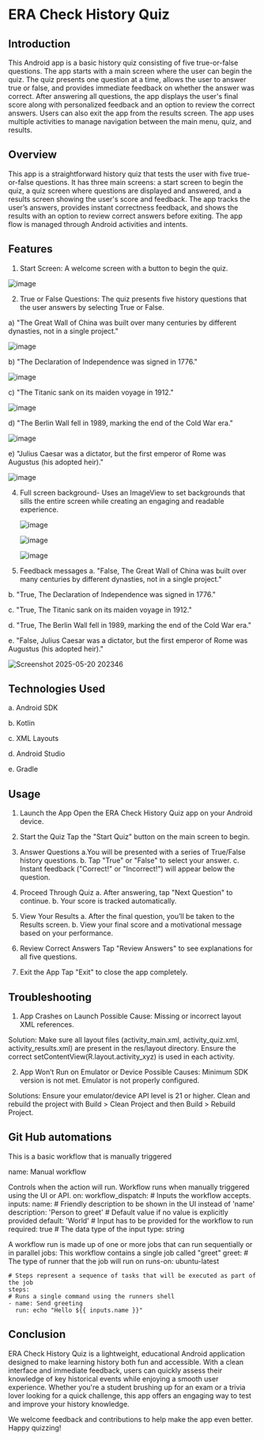 # ERA Check History Quiz

## Introduction
This Android app is a basic history quiz consisting of five true-or-false questions. The app starts with a main screen where the user can begin the quiz. The quiz presents one question at a time, allows the user to answer true or false, and provides immediate feedback on whether the answer was correct. After answering all questions, the app displays the user's final score along with personalized feedback and an option to review the correct answers. Users can also exit the app from the results screen. The app uses multiple activities to manage navigation between the main menu, quiz, and results.

## Overview
This app is a straightforward history quiz that tests the user with five true-or-false questions. It has three main screens: a start screen to begin the quiz, a quiz screen where questions are displayed and answered, and a results screen showing the user's score and feedback. The app tracks the user’s answers, provides instant correctness feedback, and shows the results with an option to review correct answers before exiting. The app flow is managed through Android activities and intents.

## Features
1. Start Screen:
A welcome screen with a button to begin the quiz.
   
![image](https://github.com/user-attachments/assets/0c2c7fca-d7b8-4691-9637-54be1c8fb0ae)

2. True or False Questions:
The quiz presents five history questions that the user answers by selecting True or False.

a) "The Great Wall of China was built over many centuries by different dynasties, not in a single project."

![image](https://github.com/user-attachments/assets/49a83c51-48dc-4552-860c-a47cd6f3f904)
   
   b) "The Declaration of Independence was signed in 1776."
   
![image](https://github.com/user-attachments/assets/1bf963c3-a834-42e5-8cd2-0d55a510756e)
   
   c) "The Titanic sank on its maiden voyage in 1912."
   
![image](https://github.com/user-attachments/assets/de319a37-f0ba-47ef-9274-a38087e3a462)
   
   d) "The Berlin Wall fell in 1989, marking the end of the Cold War era."
   
![image](https://github.com/user-attachments/assets/5df88172-9233-4f42-a2f7-61563505663c)
   
   e) "Julius Caesar was a dictator, but the first emperor of Rome was Augustus (his adopted heir)."
   
![image](https://github.com/user-attachments/assets/a23dcd14-320e-4048-bcdd-c50ad0c6d064)

4. Full screen background- Uses an ImageView to set backgrounds that sills the entire screen while creating an engaging and readable experience.
   
   ![image](https://github.com/user-attachments/assets/5df628b1-0c21-4098-ac5b-8cdd749146fb)
   
   ![image](https://github.com/user-attachments/assets/935b5b5b-ea9b-4e76-950b-47b50095c58e)
   
   ![image](https://github.com/user-attachments/assets/87f7ace7-7e4f-4624-a733-915775e54d95)

5. Feedback messages
a. "False, The Great Wall of China was built over many centuries by different dynasties, not in a single project."

b. "True,  The Declaration of Independence was signed in 1776."

c. "True, The Titanic sank on its maiden voyage in 1912."

d. "True, The Berlin Wall fell in 1989, marking the end of the Cold War era."

e. "False, Julius Caesar was a dictator, but the first emperor of Rome was Augustus (his adopted heir)."

![Screenshot 2025-05-20 202346](https://github.com/user-attachments/assets/75c28b13-5bd5-436f-832b-2df64f45330a)

                    
## Technologies Used
a. Android SDK 

b. Kotlin 

c. XML Layouts 

d. Android Studio

e. Gradle

## Usage 
1. Launch the App
Open the ERA Check History Quiz app on your Android device.

2. Start the Quiz
Tap the "Start Quiz" button on the main screen to begin.

3. Answer Questions
a.You will be presented with a series of True/False history questions.
b. Tap "True" or "False" to select your answer.
c. Instant feedback ("Correct!" or "Incorrect!") will appear below the question.

4. Proceed Through Quiz
a. After answering, tap "Next Question" to continue.
b. Your score is tracked automatically.

5. View Your Results
a. After the final question, you’ll be taken to the Results screen.
b. View your final score and a motivational message based on your performance.

6. Review Correct Answers
Tap "Review Answers" to see explanations for all five questions.

7. Exit the App
Tap "Exit" to close the app completely.

## Troubleshooting
1. App Crashes on Launch
Possible Cause:
 Missing or incorrect layout XML references.

Solution:
Make sure all layout files (activity_main.xml, activity_quiz.xml, activity_results.xml) are present in the res/layout directory.
Ensure the correct setContentView(R.layout.activity_xyz) is used in each activity.

2. App Won’t Run on Emulator or Device
Possible Causes:
Minimum SDK version is not met.
Emulator is not properly configured.

Solutions:
Ensure your emulator/device API level is 21 or higher.
Clean and rebuild the project with Build > Clean Project and then Build > Rebuild Project.

## Git Hub automations 
 This is a basic workflow that is manually triggered 
 
name: Manual workflow 
 
 Controls when the action will run. Workflow runs when manually triggered using the UI 
 or API. 
on: 
  workflow_dispatch: 
    # Inputs the workflow accepts. 
    inputs: 
      name: 
        # Friendly description to be shown in the UI instead of 'name' 
        description: 'Person to greet' 
        # Default value if no value is explicitly provided 
        default: 'World' 
        # Input has to be provided for the workflow to run 
        required: true 
        # The data type of the input 
  type: string 
 
 A workflow run is made up of one or more jobs that can run sequentially or in parallel 
jobs: 
   This workflow contains a single job called "greet" 
  greet: 
    # The type of runner that the job will run on 
    runs-on: ubuntu-latest 
 
    # Steps represent a sequence of tasks that will be executed as part of the job 
    steps: 
    # Runs a single command using the runners shell 
    - name: Send greeting 
      run: echo "Hello ${{ inputs.name }}"

## Conclusion
ERA Check History Quiz is a lightweight, educational Android application designed to make learning history both fun and accessible. With a clean interface and immediate feedback, users can quickly assess their knowledge of key historical events while enjoying a smooth user experience. Whether you're a student brushing up for an exam or a trivia lover looking for a quick challenge, this app offers an engaging way to test and improve your history knowledge.

We welcome feedback and contributions to help make the app even better. Happy quizzing!


